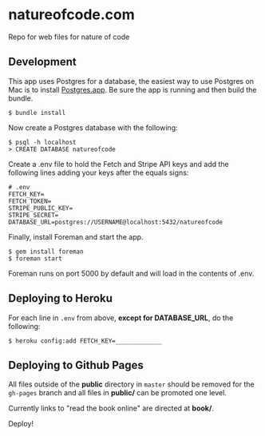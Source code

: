 natureofcode.com
================

Repo for web files for nature of code

## Development

This app uses Postgres for a database, the easiest way to use Postgres on Mac
is to install [Postgres.app](http://postgresapp.com/). Be sure the app is
running and then build the bundle.

    $ bundle install

Now create a Postgres database with the following:

    $ psql -h localhost
    > CREATE DATABASE natureofcode

Create a .env file to hold the Fetch and Stripe API keys and add the following
lines adding your keys after the equals signs:

    # .env
    FETCH_KEY=
    FETCH_TOKEN=
    STRIPE_PUBLIC_KEY=
    STRIPE_SECRET=
    DATABASE_URL=postgres://USERNAME@localhost:5432/natureofcode

Finally, install Foreman and start the app.

    $ gem install foreman
    $ foreman start

Foreman runs on port 5000 by default and will load in the contents of .env.

## Deploying to Heroku

For each line in `.env` from above, **except for DATABASE_URL**, do the following:

    $ heroku config:add FETCH_KEY=_____________

## Deploying to Github Pages

All files outside of the **public** directory in `master` should be removed for
the `gh-pages` branch and all files in **public/** can be promoted one level.

Currently links to "read the book online" are directed at **book/**.

Deploy!